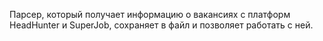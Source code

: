 Парсер, который получает информацию о вакансиях с платформ HeadHunter и SuperJob, сохраняет в файл и позволяет работать с ней.